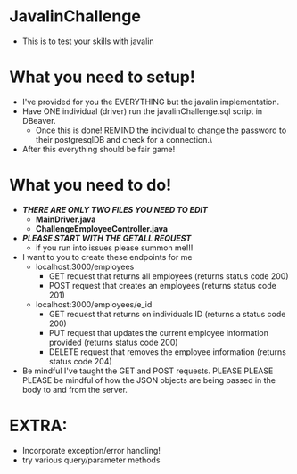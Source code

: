 # JavalinChallenge

-   This is to test your skills with javalin

# What you need to setup!

-   I've provided for you the EVERYTHING but the javalin implementation.
-   Have ONE individual (driver) run the javalinChallenge.sql script in DBeaver.
    -   Once this is done! REMIND the individual to change the password to their postgresqlDB and check for a connection.\
-   After this everything should be fair game!

# What you need to do!

-   **_THERE ARE ONLY TWO FILES YOU NEED TO EDIT_**
    -   **MainDriver.java**
    -   **ChallengeEmployeeController.java**
-   **_PLEASE START WITH THE GETALL REQUEST_**
    -   if you run into issues please summon me!!!
-   I want to you to create these endpoints for me
    -   localhost:3000/employees
        -   GET request that returns all employees (returns status code 200)
        -   POST request that creates an employees (returns status code 201)
    -   localhost:3000/employees/e_id
        -   GET request that returns on individuals ID (returns a status code 200)
        -   PUT request that updates the current employee information provided (returns status code 200)
        -   DELETE request that removes the employee information (returns status code 204)
-   Be mindful I've taught the GET and POST requests. PLEASE PLEASE PLEASE be mindful of how the JSON objects are being passed in the body to and from the server.

# EXTRA:

-   Incorporate exception/error handling!
-   try various query/parameter methods
